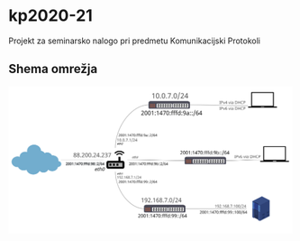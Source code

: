 # kp2020-21
Projekt za seminarsko nalogo pri predmetu Komunikacijski Protokoli

## Shema omrežja

<img src="networkScheme.png">
